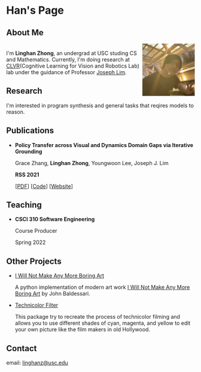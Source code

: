 # Han's Page

## About Me

<img src="img/mypic.jpeg" alt="mypic" width="140" align="right"/><br/>
I'm **Linghan Zhong**, an undergrad at USC studing CS and Mathematics. Currently, I'm doing research at [CLVR](https://www.clvrai.com/)(Cognitive Learning for Vision and Robotics Lab) lab under the guidance of Professor [Joseph Lim](https://viterbi-web.usc.edu/~limjj/).

## Research

I'm interested in program synthesis and general tasks that reqires models to reason. 

## Publications

- **Policy Transfer across Visual and Dynamics Domain Gaps via Iterative Grounding**
  
  Grace Zhang, **Linghan Zhong**, Youngwoon Lee, Joseph J. Lim

  **RSS 2021**
  
  [[PDF](http://www.roboticsproceedings.org/rss17/p006.pdf)] [[Code](https://github.com/clvrai/idapt)] [[Website](https://clvrai.github.io/idapt/)]

## Teaching

- **CSCI 310 Software Engineering**
  
  Course Producer

  Spring 2022

## Other Projects

- [I Will Not Make Any More Boring Art](https://github.com/thoughtp0lice/i_will_not_make_any_more_boring_art)
  
  A python implementation of modern art work [I Will Not Make Any More Boring Art](https://www.moma.org/learn/moma_learning/john-baldessari-i-will-not-make-any-more-boring-art-1971/) by John Baldessari.
- [Technicolor Filter](https://github.com/thoughtp0lice/technicolor_filter)
  
  This package try to recreate the process of technicolor filming and allows you to use different shades of cyan, magenta, and yellow to edit your own picture like the film makers in old Hollywood.

## Contact

email: linghanz@usc.edu
